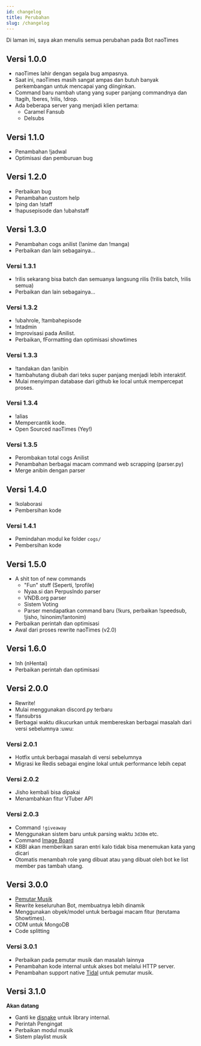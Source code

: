 ```yaml
---
id: changelog
title: Perubahan
slug: /changelog
---
```


Di laman ini, saya akan menulis semua perubahan pada Bot naoTimes

## Versi 1.0.0
- naoTimes lahir dengan segala bug ampasnya.
- Saat ini, naoTimes masih sangat ampas dan butuh banyak perkembangan untuk mencapai yang diinginkan.
- Command baru nambah utang yang super panjang commandnya dan !tagih, !beres, !rilis, !drop.
- Ada beberapa server yang menjadi klien pertama:
    - Caramel Fansub
    - Delsubs

## Versi 1.1.0
- Penambahan !jadwal
- Optimisasi dan pemburuan bug

## Versi 1.2.0
- Perbaikan bug
- Penambahan custom help
- !ping dan !staff
- !hapusepisode dan !ubahstaff

## Versi 1.3.0
- Penambahan cogs anilist (!anime dan !manga)
- Perbaikan dan lain sebagainya...

### Versi 1.3.1
- !rilis sekarang bisa batch dan semuanya langsung rilis (!rilis batch, !rilis semua)
- Perbaikan dan lain sebagainya...

### Versi 1.3.2
- !ubahrole, !tambahepisode
- !ntadmin
- Improvisasi pada Anilist.
- Perbaikan, fFormatting dan optimisasi showtimes

### Versi 1.3.3
- !tandakan dan !anibin
- !tambahutang diubah dari teks super panjang menjadi lebih interaktif.
- Mulai menyimpan database dari github ke local untuk mempercepat proses.

### Versi 1.3.4
- !alias
- Mempercantik kode.
- Open Sourced naoTimes (Yey!)

### Versi 1.3.5
- Perombakan total cogs Anilist
- Penambahan berbagai macam command web scrapping (parser.py)
- Merge anibin dengan parser

## Versi 1.4.0
- !kolaborasi
- Pembersihan kode

### Versi 1.4.1
- Pemindahan modul ke folder `cogs/`
- Pembersihan kode

## Versi 1.5.0
- A shit ton of new commands
    - "Fun" stuff (Seperti, !profile)
    - Nyaa.si dan PerpusIndo parser
    - VNDB.org parser
    - Sistem Voting
    - Parser mendapatkan command baru (!kurs, perbaikan !speedsub, !jisho, !sinonim/!antonim)
- Perbaikan perintah dan optimisasi
- Awal dari proses rewrite naoTimes (v2.0)

## Versi 1.6.0
- !nh (nHentai)
- Perbaikan perintah dan optimisasi

## Versi 2.0.0
- Rewrite!
- Mulai menggunakan discord.py terbaru
- !fansubrss
- Berbagai waktu dikucurkan untuk membereskan berbagai masalah dari versi sebelumnya :uwu:

### Versi 2.0.1
- Hotfix untuk berbagai masalah di versi sebelumnya
- Migrasi ke Redis sebagai engine lokal untuk performance lebih cepat

### Versi 2.0.2
- Jisho kembali bisa dipakai
- Menambahkan fitur VTuber API

### Versi 2.0.3
- Command `!giveaway`
- Menggunakan sistem baru untuk parsing waktu `3d30m` etc.
- Command [Image Board](/docs/perintah/imagebooru)
- KBBI akan memberikan saran entri kalo tidak bisa menemukan kata yang dicari
- Otomatis menambah role yang dibuat atau yang dibuat oleh bot ke list member pas tambah utang.

## Versi 3.0.0
- [Pemutar Musik](/docs/perintah/musik)
- Rewrite keseluruhan Bot, membuatnya lebih dinamik
- Menggunakan obyek/model untuk berbagai macam fitur (terutama Showtimes).
- ODM untuk MongoDB
- Code splitting

### Versi 3.0.1
- Perbaikan pada pemutar musik dan masalah lainnya
- Penambahan kode internal untuk akses bot melalui HTTP server.
- Penambahan support native [Tidal](https://tidal.com/browse) untuk pemutar musik.

## Versi 3.1.0
**Akan datang**

- Ganti ke [disnake](https://disnake.dev/) untuk library internal.
- Perintah Pengingat
- Perbaikan modul musik
- Sistem playlist musik

